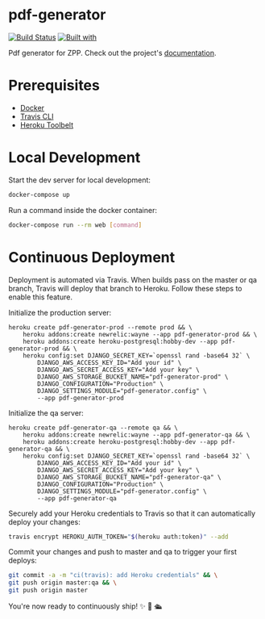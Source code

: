 # pdf-generator

[![Build Status](https://travis-ci.org/Akus93/pdf-generator.svg?branch=master)](https://travis-ci.org/Akus93/pdf-generator)
[![Built with](https://img.shields.io/badge/Built_with-Cookiecutter_Django_Rest-F7B633.svg)](https://github.com/agconti/cookiecutter-django-rest)

Pdf generator for ZPP. Check out the project's [documentation](http://Akus93.github.io/pdf-generator/).

# Prerequisites

- [Docker](https://docs.docker.com/docker-for-mac/install/)  
- [Travis CLI](http://blog.travis-ci.com/2013-01-14-new-client/)
- [Heroku Toolbelt](https://toolbelt.heroku.com/)

# Local Development

Start the dev server for local development:
```bash
docker-compose up
```

Run a command inside the docker container:

```bash
docker-compose run --rm web [command]
```

# Continuous Deployment

Deployment is automated via Travis. When builds pass on the master or qa branch, Travis will deploy that branch to Heroku. Follow these steps to enable this feature.

Initialize the production server:

```
heroku create pdf-generator-prod --remote prod && \
    heroku addons:create newrelic:wayne --app pdf-generator-prod && \
    heroku addons:create heroku-postgresql:hobby-dev --app pdf-generator-prod && \
    heroku config:set DJANGO_SECRET_KEY=`openssl rand -base64 32` \
        DJANGO_AWS_ACCESS_KEY_ID="Add your id" \
        DJANGO_AWS_SECRET_ACCESS_KEY="Add your key" \
        DJANGO_AWS_STORAGE_BUCKET_NAME="pdf-generator-prod" \
        DJANGO_CONFIGURATION="Production" \
        DJANGO_SETTINGS_MODULE="pdf-generator.config" \
        --app pdf-generator-prod
```

Initialize the qa server:

```
heroku create pdf-generator-qa --remote qa && \
    heroku addons:create newrelic:wayne --app pdf-generator-qa && \
    heroku addons:create heroku-postgresql:hobby-dev --app pdf-generator-qa && \
    heroku config:set DJANGO_SECRET_KEY=`openssl rand -base64 32` \
        DJANGO_AWS_ACCESS_KEY_ID="Add your id" \
        DJANGO_AWS_SECRET_ACCESS_KEY="Add your key" \
        DJANGO_AWS_STORAGE_BUCKET_NAME="pdf-generator-qa" \
        DJANGO_CONFIGURATION="Production" \
        DJANGO_SETTINGS_MODULE="pdf-generator.config" \
        --app pdf-generator-qa
```

Securely add your Heroku credentials to Travis so that it can automatically deploy your changes:

```bash
travis encrypt HEROKU_AUTH_TOKEN="$(heroku auth:token)" --add
```

Commit your changes and push to master and qa to trigger your first deploys:

```bash
git commit -a -m "ci(travis): add Heroku credentials" && \
git push origin master:qa && \
git push origin master
```

You're now ready to continuously ship! ✨ 💅 🛳
